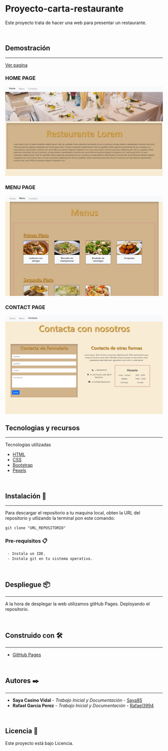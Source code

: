 # Proyecto-carta-restaurante

Este proyecto trata de hacer una web para presentar un restaurante.

&nbsp;

## Demostración
***
[Ver pagina](https://saya85.github.io/proyecto-carta-restaurante/)

### HOME PAGE
![Home Page](assets/homePage.JPG)

### MENU PAGE
![Menu Page](assets/menuPage.JPG)

### CONTACT PAGE
![Contact Page](assets/contactPage.JPG)


## Tecnologias y recursos
***
Tecnologias utilizadas 
* [HTML](https://developer.mozilla.org/es/docs/Web/HTML/Element/html)
* [CSS](https://developer.mozilla.org/es/docs/Web/CSS)
* [Bootstrap](https://getbootstrap.com/)
* [Pexels](https://www.pexels.com)

&nbsp;

## Instalación 🔧
***
Para descargar el repositorio a tu maquina local, obten la URL del repositorio y utlizando la terminal pon este comando:

```
git clone "URL_REPOSITORIO"
```

### Pre-requisitos 📋

```
 - Instala un IDE.
 - Instala git en tu sistema operativo.
```
&nbsp;
## Despliegue 📦
***

A la hora de desplegar la web utilizamos gitHub Pages. Deployando el repositorio.

&nbsp;

## Construido con 🛠️
***

* [GitHub Pages](https://pages.github.com/)

&nbsp;

## Autores ✒️
***
* **Saya Casino Vidal** - *Trabajo Inicial y Documentación* - [Saya85](https://github.com/Saya85)
* **Rafael Garcia Perez** - *Trabajo Inicial y Documentación* - [Rafael3994](https://github.com/Rafael3994)

&nbsp;

## Licencia 📄

Este proyecto está bajo Licencia.